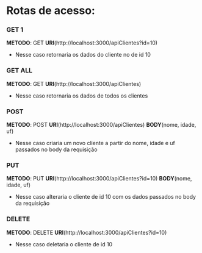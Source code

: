 # Rotas de acesso:
### GET 1
**METODO**: GET
**URI**(http://localhost:3000/apiClientes?id=10)
- Nesse caso retornaria os dados do cliente no de id 10

### GET ALL
**METODO**: GET
**URI**(http://localhost:3000/apiClientes)
- Nesse caso retornaria os dados de todos os clientes

### POST
**METODO**: POST
**URI**(http://localhost:3000/apiClientes)
**BODY**(nome, idade, uf)
- Nesse caso criaria um novo cliente a partir do nome, idade e uf passados no body da requisição

### PUT
**METODO**: PUT
**URI**(http://localhost:3000/apiClientes?id=10)
**BODY**(nome, idade, uf)
- Nesse caso alteraria o cliente de id 10 com os dados passados no body da requisição

### DELETE
**METODO**: DELETE
**URI**(http://localhost:3000/apiClientes?id=10)
- Nesse caso deletaria o cliente de id 10

